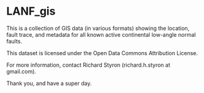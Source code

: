 LANF_gis
========

This is a collection of GIS data (in various formats) showing the location,
fault trace, and metadata for all known active continental low-angle normal faults.

This dataset is licensed under the Open Data Commons Attribution License.

For more information, contact Richard Styron (richard.h.styron at gmail.com).

Thank you, and have a super day.
